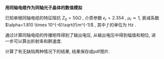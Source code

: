 **用同轴电缆作为同轴光子晶体的数值模拟**

已知单根同轴电缆的特征阻抗 $Z_0=50\Omega$ , 介质参数 $\epsilon_r=2.354$ , $\mu_r\simeq 1$, 衰减系数 $\alpha=1.810 \times 10^{-6}\sqrt{f}m^{-1}$ , 其中 $f$ 的单位为 $Hz$ .

通过计算同轴电缆的传播矩阵得到了输出电压, 从输出电压中得到幅值和相位, 进一步可以算出折射率和群速度.

计算了有无缺陷两种情况下的结果, 结果保存成pdf图片.
